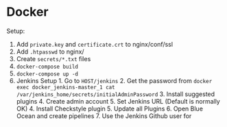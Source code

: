 # Docker

Setup:
  1. Add `private.key` and `certificate.crt` to nginx/conf/ssl
  2. Add `.htpasswd` to nginx/
  3. Create `secrets/*.txt` files
  4. `docker-compose build`
  5. `docker-compose up -d`
  6. Jenkins Setup
    1. Go to `HOST/jenkins`
	2. Get the password from `docker exec docker_jenkins-master_1 cat /var/jenkins_home/secrets/initialAdminPassword`
	3. Install suggested plugins
	4. Create admin account
	5. Set Jenkins URL (Default is normally OK)
	4. Install Checkstyle plugin
	5. Update all Plugins
	6. Open Blue Ocean and create pipelines
	7. Use the Jenkins Github user for 